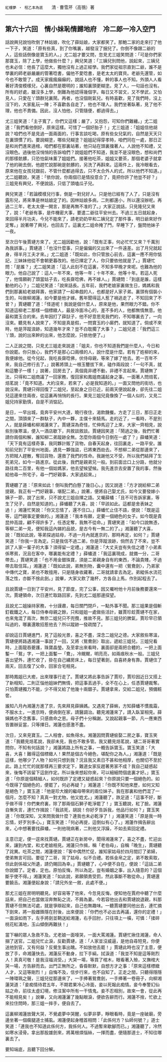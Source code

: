 

`紅樓夢 ‧ 程乙本為底`　　清 ‧ 曹雪芹（高鶚）著

* * *

## 第六十六回　情小妹恥情歸地府　冷二郎一冷入空門

話說興兒說怕吹倒了林姑娘，吹化了薛姑娘，大家都笑了。那鮑二家的走來打了他一下子，笑道：「原有些真，到了你嘴裏，越發沒了捆兒了。你倒不像跟二爺的人，這些話倒像是寶玉的人。」尤二姐才要又問，忽見尤三姐笑問道：「可是你們家那寶玉，除了上學，他做些什麼？」興兒笑道：「三姨兒別問他，說起來，三姨兒也未必信：他長了這麼大，獨他沒有上過正經學。我們家從祖宗直到二爺，誰不是學裏的師老爺嚴嚴的管著唸書，偏他不愛唸書，是老太太的寶貝。老爺先還管，如今也不敢管了。成天家瘋瘋癲癲的，說話人也不懂，幹的事人也不知。外頭人人看著好清俊模樣兒，心裏自然是聰明的；誰知裏頭更糊塗。見了人，一句話也沒有。所有的好處，雖沒多上學，倒難為他認得幾個字。每日又不習文，又不學武，又怕見人，只愛在丫頭群兒裏鬧。再者，也沒個剛氣兒。有時喜歡，見了我們時，沒上沒下的，大家亂玩一陣；不喜歡各自走了，他也不理人。我們坐著臥著，見了他不理，他也不責備。因此，沒人怕他，只管隨便，都過得去。」

尤三姐笑道：「主子寬了，你們又這樣；嚴了，又抱怨，可知你們難纏。」尤二姐道：「我們看他倒好，原來這樣。可惜了一個好胎子！」尤三姐道：「姐姐信他胡說？咱們也不是見過一面兩面的，行事言談吃喝，原有些女兒氣的，自然是天天只在裏頭慣了的。要說糊塗，哪些兒糊塗？姐姐記得穿孝時，咱們同在一處，那日正是和尚們進來遶棺，咱們都在那裏站著，他只站在頭裏擋著人。人說他不知禮，又沒眼色。過後他沒悄悄的告訴咱們？說姐姐們不知道，我並不是沒眼色，想和尚們的那樣骯髒，只恐怕氣味薰了姐姐們。接著他吃茶，姐姐又要茶，那個老婆子就拿了他的碗去倒，他趕忙說那碗是骯髒的，另洗了再斟來。這兩件上，我冷眼看去，原來他在女孩兒跟前，不管什麼都過得去，只不太合外人的式，所以他們不知道。」尤二姐聽說，笑道：「依你說，你兩個已是情投意合了，竟把你許了他豈不好？」三姐見有興兒，不便說話，只低了頭嗑瓜子兒。

興兒笑道：「若論模樣兒行事，倒是一對兒好人。只是他已經有了人了，只是沒有露形兒，將來準是林姑娘定了的。因林姑娘多病，二則都還小，所以還沒辦呢。再過二三年，老太太便一開言，那是再無不准的了。」大家正說話，只見隆兒又來了，說：「老爺有事，是件機密大事，要遣二爺往平安州去。不過三五日就起身，來回得半月功夫，今兒不能來了，請老奶奶早和二姨兒定了那件事，明日爺來好作定奪。」說著帶了興兒，也回去了。這裏尤二姐命掩了門，早睡下了，盤問他妹子一夜。

至次日午後賈璉方來了。尤二姐因勸他，說：「既有正事，何必忙忙又來？千萬別為我誤事。」賈璉道：「也沒什麼事，只是偏偏的又出來了一件遠差。出了月兒就起身，得半月工夫才來。」尤二姐道：「既如此，你只管放心前去，這裏一應不用你惦記，三妹妹他從不會朝更暮改的。他已擇定了人，你只要依他就是了。」賈璉忙問：「是誰？」尤二姐笑道：「這人此刻不在這裏，不知多早晚才來呢。也難為他的眼力。他自己說了：這人一年不來，他等一年；十年不來，他等十年。若這人死了，他情願剃了頭當姑子去，吃長齋唸佛，再不嫁人。」賈璉問：「到底是誰，這樣動他的心？」二姐兒笑道：「說來話長。五年前，我們老娘家裏做生日，媽媽和我們到那裏給老娘拜壽，他家請了一起串戲的人，也都是好人家子弟。裏頭有個裝小生的，叫做柳湘蓮，如今要是他才嫁。舊年聞得這人惹了禍逃走了，不知回來了不曾？」賈璉聽了道：「怪道呢！我說是個什麼人，原來是他，果然眼力不錯。你不知道這柳老二那樣一個標緻人，最是冷面冷心的，差不多的人，他都無情無意。他最和寶玉合的來。去年因打了薛獃子，他不好意思見我們的，不知哪裏去了，一向沒來。聽見有人說來了，不知是真是假，一問寶玉的小廝們，就知道了。倘或不來時，他是萍蹤浪跡，知道幾年才來？豈不白耽擱了大事？」二姐兒道：「我們這三丫頭，說的出來幹的出來，他怎麼說，只依他便了。」

二人正說之間，只見尤三姐走來說道：「姐夫，你也不知道我們是什麼人，今日和你說罷。你只放心，我們不是那心口兩樣的人，說什麼是什麼。若有了姓柳的來，我便嫁他。從今兒起，我吃長齋唸佛，伏侍母親，等來了嫁了他去。若一百年不來，我自己修行去了。」說著將頭上一根玉簪拔下來，磕作兩段說：「一句不真，就和這簪子一樣！」說著，回房去了，真個竟非禮不動，非禮不言起來。賈璉無了法，只得和二姐商議了一回家務，復回家和鳳姐商議起身之事。一面著人問焙茗，焙茗說：「竟不知道。大約沒來，若來了，必是我知道的。」一面又問他的街坊，也說沒來。賈璉只得回復了二姐兒，至起身之日已近，前兩天便說起身，卻先往二姐兒這邊來住兩夜，從這裏再悄悄的長行。果見三姐兒竟像換了一個人似的，又見二姐兒持家勤慎，自是不消惦記。

是日，一早出城，竟奔平安州大道，曉行夜住，渴飲饑餐。方走了三日，那日正走之間，頂頭來了一群馱子，內中一夥，主僕十來騎馬。走的近了，一看時，不是別人，就是薛蟠和柳湘蓮來了。賈璉深為奇怪，忙伸馬迎了上來，大家一齊相見，說些別後寒溫，便入一酒店歇下，共敘談敘談。賈璉因笑道：「鬧過之後，我們忙著請你兩個和解，誰知柳二弟蹤跡全無。怎麼你兩個今日倒在一處了？」薛蟠笑道：「天下竟有這樣奇事，我同夥計販了貨物，自春天起身，往回裏走，一路平安。誰知前兒到了平安州地面，遇見一夥強盜，已將東西劫去。不想柳二弟從那邊來了，方把賊人趕散，奪回貨物，還救了我們的性命。我謝他又不受，所以我們結拜了生死弟兄，如今一路進京。從此後，我們是親弟兄一般。到前面岔口上分路，他就分路往南二百里，有他一個姑媽家，他去望候望候。我先進京去安置了我的事，然後給他尋一所宅子，尋一門好親事，大家過起來。」

賈璉聽了道：「原來如此！倒叫我們白懸了幾日心。」因又說道：「方才說給柳二弟提親，我正有一門好親事，堪配二弟。」說著，便將自己娶尤氏，如今又要發嫁小姨子一節，說了出來，只不說尤三姐自擇之語。又囑薛蟠：「且不可告訴家裏，等生了兒子，自然是知道的。」薛蟠聽了大喜，說：「早該如此。這都是舍表妹之過！」湘蓮忙笑說：「你又忘情了，還不住口。」薛蟠忙止住不語，便說：「既是這等，這門親事定要做的。」湘蓮道：「我本有願，定要一個絕色的女子。如今既是貴昆仲高誼，顧不得許多了，任憑定奪，我無不從命。」賈璉笑道：「如今口說無憑，等柳二弟一見，便知我這內娣的品貌，是古今有一無二的了。」湘蓮聽了大喜，說：「既如此說，等弟探過姑母，不過一月內就進京的，那時再定，如何？」賈璉笑道：「你我一言為定。只是我信不過二弟，你是萍蹤浪跡，倘然去了不來，豈不誤了人家一輩子的大事？須得留一定禮。」湘蓮道：「大丈夫豈有失信之禮？小弟素係寒貧，況且在客中，哪裏能有定禮？」薛蟠道：「我這裏現成，就備一分，二哥帶去。」賈璉笑道：「也不用金銀珠寶，須是二弟親身自有的東西，不論貴賤，不過帶去取信耳。」湘蓮道：「既如此說，弟無別物，囊中還有一把〈鴛鴦劍〉，乃弟家中傳代之寶，弟也不敢擅用，只是隨身收藏著，二哥就請拿去為定。弟縱係水流花落之性，亦斷不捨此劍。」說畢，大家又飲了幾杯，方各自上馬，作別起程去了。

且說賈璉一日到了平安州，見了節度，完了公事，因又囑咐他十月前後務要還來一次。賈璉領命，次日連忙取路回家，先到尤二姐那邊探望。

且說尤二姐操持家務，十分謹肅，每日關門閉戶，一點外事不聞。那三姐果是個斬釘截鐵之人，每日侍奉母親之餘，只和姐姐一處做些活計，雖賈珍趁賈璉不在家，也來鬼混了兩次，無奈二姐兒只不兜攬，推故不見。那三姐兒的脾氣，賈珍早已領叫過的，哪裏還敢招惹他去？所以蹤跡一發疏闊了。

卻說這日賈璉進門，見了這般光景，喜之不盡，深念二姐兒之德。大家敘些寒溫，賈璉便將路遇湘蓮一事說了一回，又將〈鴛鴦劍〉取出，遞給三姐兒。三姐兒看時，上面龍吞夔護，珠寶晶瑩。及至拿出來看時，裏面卻是兩把合體的，一把上面鏨一「鴛」字，一把上面鏨一「鴦」，冷颼颼，明亮亮，如兩痕秋水一般。三姐兒喜出望外，連忙收了，掛在自己繡房床上，每日望著劍，自喜終身有靠。賈璉住了兩天，回去復了父命，回家合宅相見。

那時鳳姐已大癒，出來理事行走了。賈璉又將此事告訴了賈珍，賈珍因近日又搭上了新相知，二則正惱他姐妹們無情，把這事丟過手，全不在心上，任憑賈璉裁奪。只怕賈璉獨力不能，少不得又給了他幾十兩銀子。賈璉拿來，交給二姐兒，預備粧奩。

誰知八月內湘蓮方進了京，先來拜見薛姨媽。又遇見了薛蝌，方知薛蟠不慣風霜，不服水土，一進京時，便病倒在家，請醫調治。聽見湘蓮來了，請入臥室相見。薛姨媽也不念舊事，只感救命之恩。母子們十分稱謝。又說起親事一節，凡一應東西皆置辦妥當，只等擇日。湘蓮也感激不盡。

次日，又來見寶玉。二人相會，如魚得水。湘蓮因問賈璉偷娶二房之事，寶玉笑道：「我聽見焙茗說，我卻未見，我也不敢多管。我又聽見焙茗說，璉二哥哥著實問你，不知有何話說？」湘蓮將路上所有之事，一概告訴寶玉。寶玉笑道：「大喜，大喜！難得這個標緻人！果然是個古今絕色，堪配你之為人。」湘蓮道：「既是這樣，他哪少了人物？如何只想到我？況且我又素日不甚和他相厚，也關切不至於此。路上忙忙的就那樣再三要求定下，難道女家反趕著男家不成？我自己疑惑起來，後悔不該留下這劍作定。所以後來想起你來，可以細細問個底裏才好。」寶玉道：「你原是個精細人，如何既許了定禮又疑惑起來？你原說只要一個絕色的。如今既得了個絕色的，便罷了，何必再疑？」湘蓮道：「你既不知他來歷，如何又知是絕色？」寶玉道：「他是珍大嫂的繼母帶來的兩位妹子。我在那裏和他們混了一個月，怎麼不知？真真一對尤物，他又姓尤。」湘蓮聽了，跌足道：「這事不好，斷乎做不得！你們東府裏，除了那兩個石獅子乾淨罷了！」寶玉聽說，紅了臉。湘蓮自慚失言，連忙作揖說：「我該死，胡說！你好歹告訴我，他品行如何？」寶玉笑道：「你既深知，又來問我做什麼？連我也未必乾淨了！」湘蓮笑道：「原是我一時忘情，好歹別多心。」寶玉笑道：「何必再提，這倒似有心了。」湘蓮作揖告辭出來，心中想著要找薛蟠，一則他現病著，二則他又浮躁，不如去索回定禮。

主意已定，便一逕來找賈璉。賈璉正在新房中，聞得湘蓮來了，喜之不盡，忙迎出來，讓到內堂，和尤老娘相見。湘蓮只作揖，稱「老伯母」，自稱「晚生」，賈璉聽了詫異。吃茶之間，湘蓮便說：「客中偶然忙促，誰知家姑母於四月間訂了弟婦，使弟無言可回。要從了二哥，背了姑母，似不合禮。若係金帛之定，弟不敢索取，但此劍係祖父所遺，請仍賜回為幸。」賈璉聽了，心中便不自在，便說：「這話二弟你說錯了。定者，定也。原怕反悔，所以為定。豈有婚姻之事，出入隨意的？這個斷乎使不得。」湘蓮笑道：「如此說，弟願領責受罰，然此事斷不敢從命。」賈璉還要饒舌。湘蓮便起身說：「請兄外坐一敘，此處不便。」

那尤三姐在房明明聽見。好容易等了他來，今忽見反悔，便知他在賈府中聽了什麼話來，把自己也當做淫奔無恥之流，不屑為妻。今若容他出去和賈璉說退親，料那賈璉不但無法可處，就是爭辯起來，自己也無趣味。一聽賈璉要同他出去，連忙摘下劍來，將一股雌鋒隱在肘後，出來便說：「你們也不必出去再議，還你的定禮！」一面淚如雨下，左手將劍並鞘送給湘蓮，右手回肘，只往項上一橫，可憐：「揉碎桃花紅滿地，玉山傾倒再難扶！」

當下嚇的眾人急救不及。尤老娘一面嚎哭，一面大罵湘蓮。賈璉忙揪住湘蓮，命人捆了送官。二姐兒忙止淚，反勸賈璉，道：「人家並沒威逼，是他自尋短見，你便送他到官，又有何益？反覺生事出醜。不如放他去罷！」賈璉此時也沒了主意，便放了手，命湘蓮快去。湘蓮反不動身，拉下手絹，拭淚道：「我並不知是這等剛烈人！真真可敬！是我沒福消受。」大哭一場，等買了棺木，眼看著入殮，又撫棺大哭一場，方告辭而去。出門正無所之，昏昏默默，自想方才之事：「原來這樣標緻人才，又這等剛烈！」自悔不及，信步行來，也不自知了。正走之間，只聽得隱隱一陣環珮之聲，三姐兒從那邊來了，一手捧著鴛鴦劍，一手捧著一卷冊子，向柳湘蓮哭道：「妾痴情待君五年，不期君果冷心冷面，妾以死報此痴情。妾今奉警幻仙姑之命，前往太虛幻境，修注案中所有一干情鬼。妾不忍相別，故來一會，從此再不能相見矣！」說畢，又向湘蓮灑了幾點眼淚，便欲告辭而行。湘蓮不捨，忙欲上來拉住問時，那三姐一摔手，便自去了。

這裏柳湘蓮放聲大哭，不覺處夢中哭醒，似夢非夢，睜眼看時，竟是一座破廟，旁邊坐著一個瘸腿道士捕虱。湘蓮便起身稽首相問：「此係何方？仙師何號？」道士笑道：「連我也不知道此係何方，我係何人。不過暫來歇腳而已。」湘蓮聽了，冷然如寒水浸骨。拿出那股雄劍來，將萬根煩惱絲，一揮而盡，便隨那道士，不知往哪裏去了。

要知端底，且聽下回分解。

* * *

